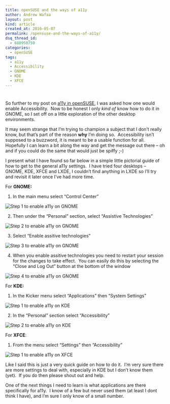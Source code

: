 ```yaml
---
title: openSUSE and the ways of a11y
author: Andrew Wafaa
layout: post
kind: article
created_at: 2010-05-07
permalink: /opensuse-and-the-ways-of-a11y/
dsq_thread_id:
  - 680950750
categories:
  - openSUSE
tags:
  - a11y
  - Accessibility
  - GNOME
  - KDE
  - XFCE
---
```

# 

So further to my post on [a11y in openSUSE][1], I was asked how one would enable Accessibility.  Now to be honest I only *kind of* know how to do it in GNOME, so I set off on a little exploration of the other desktop environments.

 [1]: http://andrew.wafaa.eu/2010/05/06/getting-opensuse-from-a-to-y.html "Getting openSUSE from A to Y"

It may seem strange that I’m trying to champion a subject that I don’t really know, but that’s part of the reason **why** I’m doing so.  Accessibility isn’t supposed to a buzzword, it is meant to be a usable function for all.  Hopefully I can learn a bit along the way and get the message out there – oh and if you could do the same that would just be spiffy ;-)

I present what I have found so far below in a simple little pictorial guide of how to get to the general a11y settings.  I have tried four desktops – GNOME, KDE, XFCE and LXDE, I couldn’t find anything in LXDE so I’ll try and revisit it later once I’ve had more time.

For **GNOME:**

1. In the main menu select “Control Center”

![Step 1 to enable a11y on GNOME][3]

 [3]: http://www.wafaa.eu/images/a11y/EnableGNOMEa11y-1.png

2. Then under the “Personal” section, select “Assistive Technologies”

![Step 2 to enable a11y on GNOME][4]

 [4]: http://www.wafaa.eu/images/a11y/EnableGNOMEa11y-2.5.png

3. Select “Enable assitive technologies”

![Step 3 to enable a11y on GNOME][5]

 [5]: http://www.wafaa.eu/images/a11y/EnableGNOMEa11y-3.png

4. When you enable assitive technologies you need to restart your session for the changes to take effect.  You can easily do this by selecting the “Close and Log Out” button at the bottom of the window

![Step 4 to enable a11y on GNOME][6]

 [6]: http://www.wafaa.eu/images/a11y/EnableGNOMEa11y-4.png

For **KDE:**

1. In the Kicker menu select “Applications” then “System Settings”

![Step 1 to enable a11y on KDE][7]

 [7]: http://www.wafaa.eu/images/a11y/EnableKDEa11y-1.png

2. In the “Personal” section select “Accessibility”

![Step 2 to enable a11y on KDE][8]

 [8]: http://www.wafaa.eu/images/a11y/EnableKDEa11y-2.5.png

For **XFCE**:

1. From the menu select “Settings” then “Accessibility”

![Step 1 to enable a11y on XFCE][9]

 [9]: http://www.wafaa.eu/images/a11y/EnableXFCEa11y-1.5.png

Like I said this is just a very quick guide on how to do it.  I’m very sure there are more settings to deal with, especially in KDE but I don’t know them (yet).  If you do then please shout out and help.

One of the next things I need to learn is what applications are there specifically for a11y.  I know of a few but never used them (at least I dont think I have), and I’m sure I only know of a small number.
